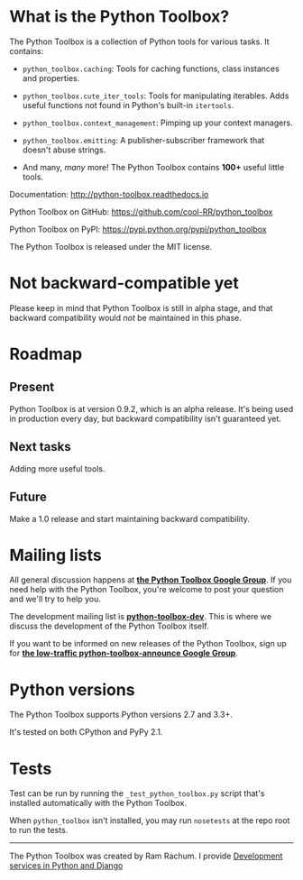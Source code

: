 # What is the Python Toolbox? #

The Python Toolbox is a collection of Python tools for various tasks. It
contains:

 - `python_toolbox.caching`: Tools for caching functions, class instances and
   properties.
 
 - `python_toolbox.cute_iter_tools`: Tools for manipulating iterables. Adds
   useful functions not found in Python's built-in `itertools`.
 
 - `python_toolbox.context_management`: Pimping up your context managers.
 
 - `python_toolbox.emitting`: A publisher-subscriber framework that doesn't
   abuse strings.
   
 - And many, *many* more! The Python Toolbox contains **100+** useful little
   tools.

Documentation: http://python-toolbox.readthedocs.io

Python Toolbox on GitHub: https://github.com/cool-RR/python_toolbox

Python Toolbox on PyPI: https://pypi.python.org/pypi/python_toolbox

The Python Toolbox is released under the MIT license.

# Not backward-compatible yet #

Please keep in mind that Python Toolbox is still in alpha stage, and that backward compatibility would *not* be maintained in this phase. 


# Roadmap #

## Present ##

Python Toolbox is at version 0.9.2, which is an alpha release. It's being used in production every day, but backward compatibility isn't guaranteed yet.

## Next tasks ##

Adding more useful tools.

## Future ##

Make a 1.0 release and start maintaining backward compatibility.


# Mailing lists #

All general discussion happens at **[the Python Toolbox Google Group](https://groups.google.com/forum/#!forum/python-toolbox)**. If you need help with the Python Toolbox, you're welcome to post your question and we'll try to help you.

The development mailing list is **[python-toolbox-dev](https://groups.google.com/forum/#!forum/python-toolbox-dev)**. This is where we discuss the development of the Python Toolbox itself.

If you want to be informed on new releases of the Python Toolbox, sign up for
**[the low-traffic python-toolbox-announce Google Group](https://groups.google.com/forum/#!forum/python-toolbox-announce)**.

# Python versions #
 
The Python Toolbox supports Python versions 2.7 and 3.3+.

It's tested on both CPython and PyPy 2.1.


# Tests #

Test can be run by running the `_test_python_toolbox.py` script that's
installed automatically with the Python Toolbox.

When `python_toolbox` isn't installed, you may run `nosetests` at the repo root
to run the tests.


------------------------------------------------------------------

The Python Toolbox was created by Ram Rachum. I provide 
[Development services in Python and Django](https://chipmunkdev.com)


